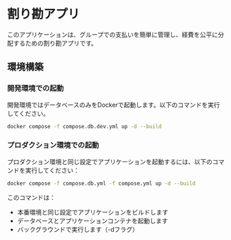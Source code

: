 # 割り勘アプリ

このアプリケーションは、グループでの支払いを簡単に管理し、経費を公平に分配するための割り勘アプリです。

## 環境構築

### 開発環境での起動

開発環境ではデータベースのみをDockerで起動します。以下のコマンドを実行してください。

```bash
docker compose -f compose.db.dev.yml up -d --build
```

### プロダクション環境での起動

プロダクション環境と同じ設定でアプリケーションを起動するには、以下のコマンドを実行してください：

```bash
docker compose -f compose.db.yml -f compose.yml up -d --build
```

このコマンドは：

- 本番環境と同じ設定でアプリケーションをビルドします
- データベースとアプリケーションコンテナを起動します
- バックグラウンドで実行します（-dフラグ）
